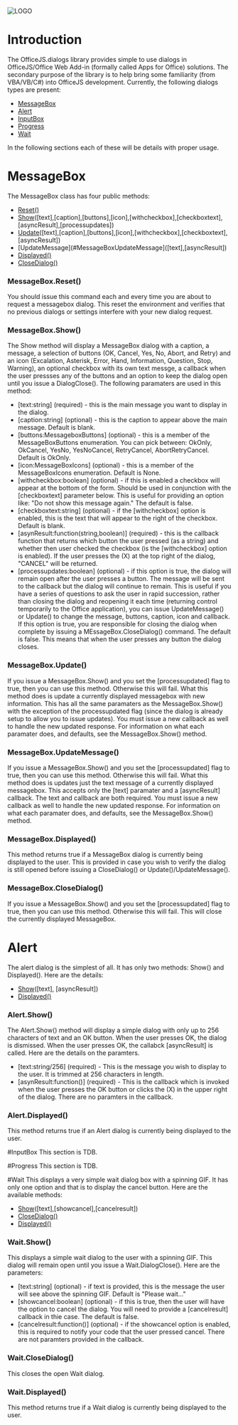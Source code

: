 ![LOGO](https://davecra.files.wordpress.com/2017/07/officejs-dialogs.png?w=698)
# Introduction
The OfficeJS.dialogs library provides simple to use dialogs in OfficeJS/Office Web Add-in (formally called Apps for Office) solutions. The secondary purpose of the library is to help bring some familiarity (from VBA/VB/C#) into OfficeJS development. Currently, the following dialogs types are present:
* [MessageBox](#MessageBox)
* [Alert](#Alert)
* [InputBox](#ImputBox)
* [Progress](#Progress)
* [Wait](#Wait)

In the following sections each of these will be details with proper usage.

# MessageBox<a name="MessageBox"></a>
The MessageBox class has four public methods:
* [Reset()](#MessageBoxReset)
* [Show](#MessageBoxShow)([text],[caption],[buttons],[icon],[withcheckbox],[checkboxtext],[asyncResult],[processupdates])
* [Update](#MessageBoxUpdate)([text],[caption],[buttons],[icon],[withcheckbox],[checkboxtext],[asyncResult])
* [UpdateMessage](#MessageBoxUpdateMessage]([text],[asyncResult])
* [Displayed()](#MessageBoxDisplayed)
* [CloseDialog()](#MessageBoxCloseDialog)

### MessageBox.Reset()<a name="MessageBoxReset"></a>
You should issue this command each and every time you are about to request a messagebox dialog. This reset the environment and verifies that no previous dialogs or settings interfere with your new dialog request.

### MessageBox.Show()<a name="MessageBoxShow"></a>
The Show method will display a MessageBox dialog with a caption, a message, a selection of buttons (OK, Cancel, Yes, No, Abort, and Retry) and an icon (Excalation, Asterisk, Error, Hand, Information, Question, Stop, Warning), an optional checkbox with its own text messge, a callback when the user pressses any of the buttons and an option to keep the dialog open until you issue a DialogClose(). The following paramaters are used in this method:
* [text:string] (required) - this is the main message you want to display in the dialog.
* [caption:string] (optional) - this is the caption to appear above the main message. Default is blank.
* [buttons:MessageboxButtons] (optional) - this is a member of the MessageBoxButtons enumeration. You can pick between: OkOnly, OkCancel, YesNo, YesNoCancel, RetryCancel, AbortRetryCancel. Default is OkOnly.
* [icon:MessageBoxIcons] (optional) - this is a member of the MessageBoxIcons enumeration. Default is None.
* [withcheckbox:boolean] (optional) - if this is enabled a checkbox will appear at the bottom of the form. Should be used in conjunction with the [checkboxtext] parameter below. This is useful for providing an option like: "Do not show this message again." The default is false.
* [checkboxtext:string] (optional) - if the [withcheckbox] option is enabled, this is the text that will appear to the right of the checkbox. Default is blank.
* [asynResult:function(string,boolean)] (required) - this is the callback function that returns which button the user pressed (as a string) and whether then user checked the checkbox (is the [withcheckbox] option is enabled). If the user presses the (X) at the top right of the dialog, "CANCEL" will be returned.
* [processupdates:boolean] (optional) - if this option is true, the dialog will remain open after the user presses a button. The message will be sent to the callback but the dialog will continue to remain. This is useful if you have a series of questions to ask the user in rapid succession, rather than closing the dialog and reopening it each time (returning control temporarily to the Office application), you can issue UpdateMessage() or Update() to change the message, buttons, caption, icon and callback. If this option is true, you are responsible for closing the dialog when complete by issuing a MEssageBox.CloseDialog() command. The default is false. This means that when the user presses any button the dialog closes.

### MessageBox.Update()<a name="MessageBoxUpdate"></a>
If you issue a MessageBox.Show() and you set the [processupdated] flag to true, then you can use this method. Otherwise this will fail. What this method does is update a currently displayed messagebox with new information. This has all the same paramaters as the MessageBox.Show() with the exception of the processupdated flag (since the dialog is already setup to allow you to issue updates). You must issue a new callback as well to handle the new updated response. For information on what each paramater does, and defaults, see the MessageBox.Show() method.

### MessageBox.UpdateMessage()<a name="MessageBoxUpdateMessage"></a>
If you issue a MessageBox.Show() and you set the [processupdated] flag to true, then you can use this method. Otherwise this will fail. What this method does is updates just the text message of a currently displayed messagebox. This accepts only the [text] paramater and a [asyncResult] callback. The text and callback are both required. You must issue a new callback as well to handle the new updated response. For information on what each paramater does, and defaults, see the MessageBox.Show() method.

### MessageBox.Displayed()<a name="MessageBoxDisplayed"></a>
This method returns true if a MessageBox dialog is currently being displayed to the user. This is provided in case you wish to verify the dialog is still opened before issuing a CloseDialog() or Update()/UpdateMessage().

### MessageBox.CloseDialog()<a name="MessageBoxCloseDialog"></a>
If you issue a MessageBox.Show() and you set the [processupdated] flag to true, then you can use this method. Otherwise this will fail. This will close the currently displayed MessageBox.

# Alert<a name="Alert"></a>
The alert dialog is the simplest of all. It has only two methods: Show() and Displayed(). Here are the details:
* [Show](#AlertShow)([text], [asyncResult])
* [Displayed()](#AlertDisplayed)

### Alert.Show()<a name="AlertShow"></a>
The Alert.Show() method will display a simple dialog with only up to 256 characters of text and an OK button. When the user presses OK, the dialog is dismissed. When the user presses OK, the callabck [asyncResult] is called. Here are the details on the paramters.
* [text:string/256] (required) - This is the message you wish to display to the user. It is trimmed at 256 characters in length.
* [asynResult:function()] (required) - This is the callback which is invoked when the user presses the OK button or clicks the (X) in the upper right of the dialog. There are no paramters in the callback.

### Alert.Displayed()<a name="AlertDisplayed"></a>
This method returns true if an Alert dialog is currently being displayed to the user.

#InputBox<a name="InputBox"></a>
This section is TDB.

#Progress<a name="Progress"></a>
This section is TDB.

#Wait<a name="Wait"></a>
This displays a very simple wait dialog box with a spinning GIF. It has only one option and that is to display the cancel button. Here are the available methods:
* [Show](#WaitShow)([text],[showcancel],[cancelresult])
* [CloseDialog()](#WaitCloseDialog)
* [Displayed()](#WaitDisplayed)

### Wait.Show()<a name="WaitShow"></a>
This displays a simple wait dialog to the user with a spinning GIF. This dialog will remain open until you issue a Wait.DialogClose(). Here are the parameters:
* [text:string] (optional) - if text is provided, this is the message the user will see above the spinning GIF. Default is "Please wait..."
* [showcancel:boolean] (optional) - if this is true, then the user will have the option to cancel the dialog. You will need to provide a [cancelresult] callback in thie case. The default is false.
* [cancelresult:function()] (optional) - if the showcancel option is enabled, this is required to notify your code that the user pressed cancel. There are not paramters provided in the callback.

### Wait.CloseDialog()<a name="WaitCloseDialog"></a>
This closes the open Wait dialog.

### Wait.Displayed()<a name="WaitDisplayed"></a>
This method returns true if a Wait dialog is currently being displayed to the user.

